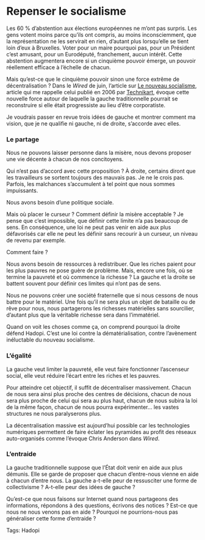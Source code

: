 # Repenser le socialisme

Les 60 % d’abstention aux élections européennes ne m’ont pas surpris. Les gens votent moins parce qu’ils ont compris, au moins inconsciemment, que la représentation ne les servirait en rien, d’autant plus lorsqu’elle se tient loin d’eux à Bruxelles. Voter pour un maire pourquoi pas, pour un Président c’est amusant, pour un Eurodéputé, franchement, aucun intérêt. Cette abstention augmentera encore si un cinquième pouvoir émerge, un pouvoir réellement efficace à l’échelle de chacun.<span id="more-7156"></span>

Mais qu’est-ce que le cinquième pouvoir sinon une force extrême de décentralisation ? Dans le *Wired* de juin, l’article sur [Le nouveau socialisme](http://www.wired.com/culture/culturereviews/magazine/17-06/nep_newsocialism), article qui me rappelle celui publié en 2006 par [Technikart](http://blog.tcrouzet.com/2006/02/01/interview-technikart/), évoque cette nouvelle force autour de laquelle la gauche traditionnelle pourrait se reconstruire si elle était progressiste au lieu d’être corporatiste.

Je voudrais passer en revue trois idées de gauche et montrer comment ma vision, que je ne qualifie ni gauche, ni de droite, s’accorde avec elles.

### Le partage

Nous ne pouvons laisser personne dans la misère, nous devons proposer une vie décente à chacun de nos concitoyens.

Qui n’est pas d’accord avec cette proposition ? À droite, certains diront que les travailleurs se sortent toujours des mauvais pas. Je ne le crois pas. Parfois, les malchances s’accumulent à tel point que nous sommes impuissants.

Nous avons besoin d’une politique sociale.

Mais où placer le curseur ? Comment définir la misère acceptable ? Je pense que c’est impossible, que définir cette limite n’a pas beaucoup de sens. En conséquence, une loi ne peut pas venir en aide aux plus défavorisés car elle ne peut les définir sans recourir à un curseur, un niveau de revenu par exemple.

Comment faire ?

Nous avons besoin de ressources à redistribuer. Que les riches paient pour les plus pauvres ne pose guère de problème. Mais, encore une fois, où se termine la pauvreté et où commence la richesse ? La gauche et la droite se battent souvent pour définir ces limites qui n’ont pas de sens.

Nous ne pouvons créer une société fraternelle que si nous cessons de nous battre pour le matériel. Une fois qu’il ne sera plus un objet de bataille ou de rêve pour nous, nous partagerons les richesses matérielles sans sourcilier, d’autant plus que la véritable richesse sera dans l’immatériel.

Quand on voit les choses comme ça, on comprend pourquoi la droite défend Hadopi. C’est une loi contre la dématérialisation, contre l’avènement inéluctable du nouveau socialisme.

### L’égalité

La gauche veut limiter la pauvreté, elle veut faire fonctionner l’ascenseur social, elle veut réduire l’écart entre les riches et les pauvres.

Pour atteindre cet objectif, il suffit de décentraliser massivement. Chacun de nous sera ainsi plus proche des centres de décisions, chacun de nous sera plus proche de celui qui sera au plus haut, chacun de nous subira la loi de la même façon, chacun de nous pourra expérimenter… les vastes structures ne nous paralyserons plus.

La décentralisation massive est aujourd’hui possible car les technologies numériques permettent de faire éclater les pyramides au profit des réseaux auto-organisés comme l’évoque Chris Anderson dans *Wired*.

### L’entraide

La gauche traditionnelle suppose que l’État doit venir en aide aux plus démunis. Elle se garde de proposer que chacun d’entre-nous vienne en aide à chacun d’entre nous. La gauche a-t-elle peur de ressusciter une forme de collectivisme ? A-t-elle peur des idées de gauche ?

Qu’est-ce que nous faisons sur Internet quand nous partageons des informations, répondons à des questions, écrivons des notices ? Est-ce que nous ne nous venons pas en aide ? Pourquoi ne pourrions-nous pas généraliser cette forme d’entraide ?

Tags: Hadopi